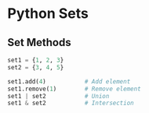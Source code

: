 # Python Sets

## Set Methods
```python
set1 = {1, 2, 3}
set2 = {3, 4, 5}

set1.add(4)           # Add element
set1.remove(1)        # Remove element
set1 | set2           # Union
set1 & set2           # Intersection
